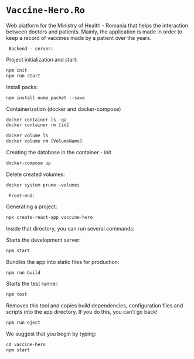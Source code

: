 # ```Vaccine-Hero.Ro```
Web platform for the Ministry of Health - Romania that helps the interaction between doctors and patients. Mainly, the application is made in order to keep a record of vaccines made by a patient over the years.

``` Backend - server:```

Project initialization and start:
 ```jsp
npm init  
npm run start

```

Install packs:
 ```jsp
npm install nume_pachet --save 
```

Containerization (docker and docker-compose)
 ```jsp
docker container ls -qa
docker container rm [id]
 ```
  ```jsp
docker volume ls 
docker volume rm [VolumeName]
 ```
Creating the database in the container - init
```jsp
docker-compose up
 ```
Delete created volumes:
```jsp
docker system prune –volumes
 ```

``` Front-end:```

Generating a project:
```jsp
npx create-react-app vaccine-hero
 ```

Inside that directory, you can run several commands:

Starts the development server:
 ```jsp
npm start 
 ```

Bundles the app into static files for production:
 ```jsp
npm run build
 ```

Starts the test runner.
 ```jsp
npm test
 ```

Removes this tool and copies build dependencies, configuration files and scripts into the app directory. If you do this, you can’t go back!
 ```jsp
npm run eject
 ```

We suggest that you begin by typing:
 ```jsp
cd vaccine-hero
npm start
 ```

